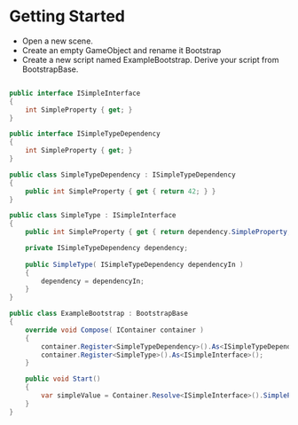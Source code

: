 # Getting Started
- Open a new scene.
- Create an empty GameObject and rename it Bootstrap
- Create a new script named ExampleBootstrap. Derive your script from BootstrapBase.

```cs 

public interface ISimpleInterface
{
	int SimpleProperty { get; }
}

public interface ISimpleTypeDependency
{
	int SimpleProperty { get; }
}

public class SimpleTypeDependency : ISimpleTypeDependency
{
	public int SimpleProperty { get { return 42; } }
}

public class SimpleType : ISimpleInterface
{
	public int SimpleProperty { get { return dependency.SimpleProperty; }; }

	private ISimpleTypeDependency dependency;
	
	public SimpleType( ISimpleTypeDependency dependencyIn )
	{
		dependency = dependencyIn;
	}
}

public class ExampleBootstrap : BootstrapBase
{
    override void Compose( IContainer container )
    {
        container.Register<SimpleTypeDependency>().As<ISimpleTypeDependency>();
		container.Register<SimpleType>().As<ISimpleInterface>();
    }

    public void Start()
    {
        var simpleValue = Container.Resolve<ISimpleInterface>().SimpleProperty;
    }
}
```
